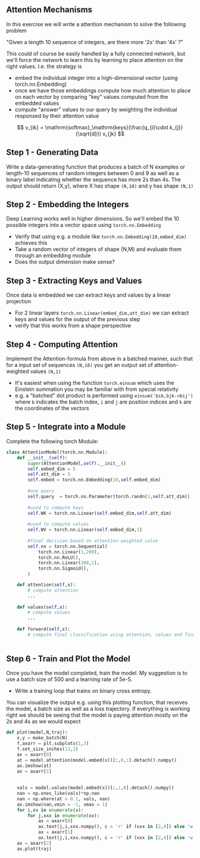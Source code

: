 ## Attention Mechanisms

In this exercise we will write a attention mechanism to solve the following problem

"Given a length 10 sequence of integers, are there more '2s' than '4s' ?"

This could of course be easily handled by a fully connected network, but we'll force the network
to learn this by learning to place attention on the right values. I.e. the strategy is

* embed the individual integer into a high-dimensional vector (using torch.nn.Embedding)
* once we have those embeddings compute how much attention to place on each vector by comparing "key" values computed from the embedded values 
* compute "answer" values to our query by weighting the individual responsed by their attention value


$$
v_{ik} = \mathrm{softmax}_\mathrm{keys}(\frac{q_{i}\cdot k_{j}}{\sqrt{d}}) v_{jk}
$$


## Step 1 - Generating Data

Write a data-generating function that produces a batch of N examples or length-10 sequences of random integers between 0 and 9 as well as a binary label indicating whether the sequence has more 2s than 4s. The output should return (X,y), where X has shape `(N,10)` and y has shape `(N,1)`


## Step 2 - Embedding the Integers

Deep Learning works well in higher dimensions. So we'll embed the 10 possible integers into a vector space using `torch.nn.Embedding`


* Verify that using e.g. a module like `torch.nn.Embedding(10,embed_dim)` achieves this
* Take a random vector of integers of shape (N,M) and evaluate them through an embedding module
* Does the output dimension make sense?

## Step 3 - Extracting Keys and Values 

Once data is embedded we can extract keys and values by a linear projection

* For 2 linear layers `torch.nn.Linear(embed_dim,att_dim)` we can extract keys and values for the output of the previous step
* verify that this works from a shape perspective


## Step 4 - Computing Attention

Implement the Attention-formula from above in a batched manner, such that for a input set of sequences `(N,10)`
you get an output set of attention-weighted values `(N,1)`

* It's easiest when using the function `torch.einsum` which uses the Einstein summation you may be familiar with from special relativity
* e.g. a "batched" dot product is performed using `einsum('bik,bjk->bij')` where `b` indicates the batch index, `i` and `j` are position indices and `k` are the coordinates of the vectors


## Step 5 - Integrate into a Module

Complete the following torch Module:

```python
class AttentionModel(torch.nn.Module):
    def __init__(self):
        super(AttentionModel,self).__init__()
        self.embed_dim = 5
        self.att_dim = 5
        self.embed = torch.nn.Embedding(10,self.embed_dim)
        
        #one query
        self.query  = torch.nn.Parameter(torch.randn(1,self.att_dim))
        
        #used to compute keys
        self.WK = torch.nn.Linear(self.embed_dim,self.att_dim)
        
        #used to compute values
        self.WV = torch.nn.Linear(self.embed_dim,1)
        
        #final decision based on attention-weighted value
        self.nn = torch.nn.Sequential(
            torch.nn.Linear(1,200),
            torch.nn.ReLU(),
            torch.nn.Linear(200,1),
            torch.nn.Sigmoid(),
        )

    def attention(self,x):
        # compute attention
        ...
    
    def values(self,x):
        # compute values
        ...
                
    def forward(self,x):
        # compute final classification using attention, values and final NN
      
```
  
## Step 6 - Train and Plot the Model

Once you have the model completed, train the model. My suggestion is to use a batch size of 500 and a learning rate of 5e-5.

* Write a training loop that trains on binary cross entropy.

You can visualize the output e.g. using this plotting function, that receives the model, a batch size as well as a loss trajectory. If everything is working right we should be seeing that the model is paying attention mostly on the 2s and 4s as we would expect

```python
def plot(model,N,traj):
    x,y = make_batch(N)
    f,axarr = plt.subplots(1,3)
    f.set_size_inches(13,2)
    ax = axarr[0]
    at = model.attention(model.embed(x))[:,0,:].detach().numpy()
    ax.imshow(at)
    ax = axarr[1]
    
    
    vals = model.values(model.embed(x))[:,:,0].detach().numpy()
    nan = np.ones_like(vals)*np.nan
    nan = np.where(at > 0.1, vals, nan)
    ax.imshow(nan,vmin = -1, vmax = 1)
    for i,xx in enumerate(x):
        for j,xxx in enumerate(xx):
            ax = axarr[0]
            ax.text(j,i,xxx.numpy(), c = 'r' if (xxx in [2,4]) else 'w')    
            ax = axarr[1]
            ax.text(j,i,xxx.numpy(), c = 'r' if (xxx in [2,4]) else 'w')    
    ax = axarr[2]
    ax.plot(traj)
```

